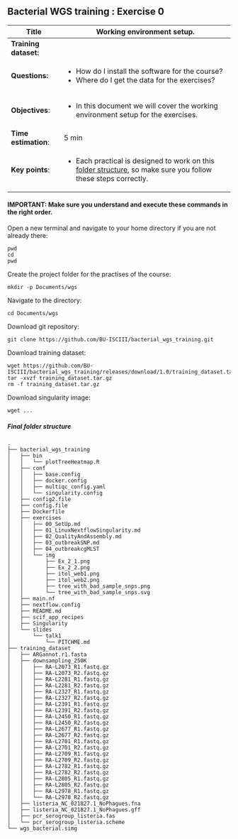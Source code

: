 ## Bacterial WGS training : Exercise 0

|**Title**| Working environment setup.|
|---------|-------------------------------------------|
|**Training dataset:**|  
|**Questions:**| <ul><li>How do I install the software for the course?</li><li>Where do I get the data for the exercises?</li></ul>|
|**Objectives**:|<ul><li>In this document we will cover the working environment setup for the exercises.</li></ul>|  
|**Time estimation**:| 5 min |
|**Key points**:|<ul><li>Each practical is designed to work on this [folder structure](#final-folder-structure), so make sure you follow these steps correctly.</li></ul>|

#### IMPORTANT: Make sure you understand and execute these commands in the right order.

Open a new terminal and navigate to your home directory if you are not already there:

```
pwd
cd
pwd
```

Create the project folder for the practises of the course:

```
mkdir -p Documents/wgs
```

Navigate to the directory:

```
cd Documents/wgs
```

Download git repository:

```
git clone https://github.com/BU-ISCIII/bacterial_wgs_training.git
```

Download training dataset:

```
wget https://github.com/BU-ISCIII/bacterial_wgs_training/releases/download/1.0/training_dataset.tar.gz
tar -xvzf training_dataset.tar.gz
rm -f training_dataset.tar.gz
```

Download singularity image:

```
wget ...
```


##### Final folder structure

```
.
├── bacterial_wgs_training
│   ├── bin
│   │   └── plotTreeHeatmap.R
│   ├── conf
│   │   ├── base.config
│   │   ├── docker.config
│   │   ├── multiqc_config.yaml
│   │   └── singularity.config
│   ├── config2.file
│   ├── config.file
│   ├── Dockerfile
│   ├── exercises
│   │   ├── 00_SetUp.md
│   │   ├── 01_LinuxNextflowSingularity.md
│   │   ├── 02_QualityAndAssembly.md
│   │   ├── 03_outbreakSNP.md
│   │   ├── 04_outbreakcgMLST
│   │   └── img
│   │       ├── Ex_2_1.png
│   │       ├── Ex_2_2.png
│   │       ├── itol_web1.png
│   │       ├── itol_web2.png
│   │       ├── tree_with_bad_sample_snps.png
│   │       └── tree_with_bad_sample_snps.svg
│   ├── main.nf
│   ├── nextflow.config
│   ├── README.md
│   ├── scif_app_recipes
│   ├── Singularity
│   └── slides
│       └── talk1
│           └── PITCHME.md
├── training_dataset
│   ├── ARGannot.r1.fasta
│   ├── downsampling_250K
│   │   ├── RA-L2073_R1.fastq.gz
│   │   ├── RA-L2073_R2.fastq.gz
│   │   ├── RA-L2281_R1.fastq.gz
│   │   ├── RA-L2281_R2.fastq.gz
│   │   ├── RA-L2327_R1.fastq.gz
│   │   ├── RA-L2327_R2.fastq.gz
│   │   ├── RA-L2391_R1.fastq.gz
│   │   ├── RA-L2391_R2.fastq.gz
│   │   ├── RA-L2450_R1.fastq.gz
│   │   ├── RA-L2450_R2.fastq.gz
│   │   ├── RA-L2677_R1.fastq.gz
│   │   ├── RA-L2677_R2.fastq.gz
│   │   ├── RA-L2701_R1.fastq.gz
│   │   ├── RA-L2701_R2.fastq.gz
│   │   ├── RA-L2709_R1.fastq.gz
│   │   ├── RA-L2709_R2.fastq.gz
│   │   ├── RA-L2782_R1.fastq.gz
│   │   ├── RA-L2782_R2.fastq.gz
│   │   ├── RA-L2805_R1.fastq.gz
│   │   ├── RA-L2805_R2.fastq.gz
│   │   ├── RA-L2978_R1.fastq.gz
│   │   └── RA-L2978_R2.fastq.gz
│   ├── listeria_NC_021827.1_NoPhagues.fna
│   ├── listeria_NC_021827.1_NoPhagues.gff
│   ├── pcr_serogroup_listeria.fas
│   └── pcr_serogroup_listeria.scheme
└── wgs_bacterial.simg
```
